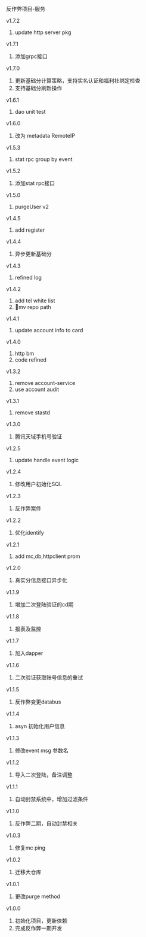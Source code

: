 反作弊项目-服务

v1.7.2
1. update http server pkg

v1.7.1
1. 添加grpc接口

v1.7.0
1. 更新基础分计算策略，支持实名认证和福利社绑定检查
2. 支持基础分刷新操作

v1.6.1
1. dao unit test

v1.6.0
1. 改为 metadata RemoteIP

v1.5.3
1. stat rpc group by event

v1.5.2
1. 添加stat rpc接口

v1.5.0
1. purgeUser v2

v1.4.5
1. add register

v1.4.4
1. 异步更新基础分

v1.4.3
1. refined log

v1.4.2
1. add tel white list
2. mv repo path

v1.4.1
1. update account info to card

v1.4.0
1. http bm
2. code refined

v1.3.2
1. remove account-service
2. use account audit

v1.3.1
1. remove stastd

v1.3.0
1. 腾讯天域手机号验证

v1.2.5
1. update handle event logic

v1.2.4
1. 修改用户初始化SQL

v1.2.3
1. 反作弊案件

v1.2.2
1. 优化identify

v1.2.1
1. add mc,db,httpclient prom

v1.2.0
1. 真实分信息接口异步化

v1.1.9
1. 增加二次登陆验证的cd期

v1.1.8
1. 报表及监控

v1.1.7
1. 加入dapper

v1.1.6
1. 二次验证获取账号信息的重试

v1.1.5
1. 反作弊变更databus

v1.1.4
1. asyn 初始化用户信息

v1.1.3
1. 修改event msg 参数名

v1.1.2
1. 导入二次登陆，备注调整

v1.1.1
1. 自动封禁系统中，增加过滤条件

v1.1.0
1. 反作弊二期，自动封禁相关

v1.0.3
1. 修复mc ping

v1.0.2
1. 迁移大仓库

v1.0.1
1. 更改purge method

v1.0.0
1. 初始化项目，更新依赖
2. 完成反作弊一期开发
